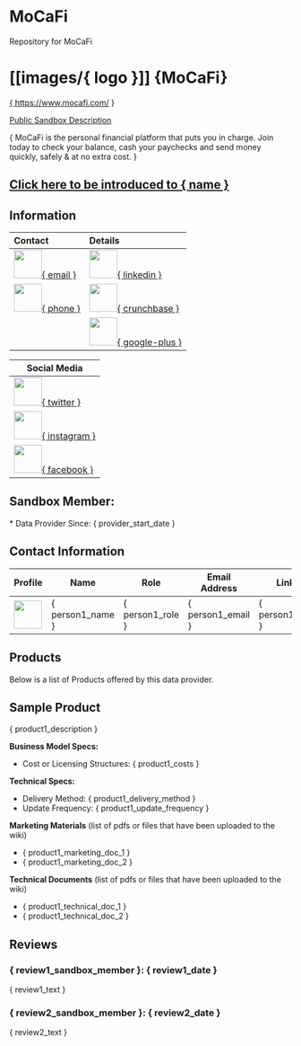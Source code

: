 # MoCaFi
Repository for MoCaFi

[[images/{ logo }]]
{MoCaFi}
========
<a href="{ https://www.mocafi.com/ }">{ https://www.mocafi.com/ }</a>

<a href="{ sandbox_website }">Public Sandbox Description</a>

{ MoCaFi is the personal financial platform that puts you in charge.  Join today to check your balance, cash your paychecks and send money quickly, safely & at no extra cost. }

## <a href="mailto:info@fintechsandbox.org?subject=Request introduction to { name }&Body=FinTech Sandbox%2c%0d    Could you please introduce my firm to { name }?%0dWe are interested in learning more.%0d%0dThank you">Click here to be introduced to { name }</a> ##

<h2>Information </h2>

| Contact | Details |
| :-- | :-- |
| <a href="mailto:{ email }"><img src="images/icons/email.png" width="50px"></img>{ email }</a> | <a href="{ linkedin }"><img src="images/icons/linkedin.png" width="50px"></img>{ linkedin }</a> |
| <a href="tel:{ phone }"><img src="images/icons/phone.png" width="50px"></img>{ phone }</a>    | <a href="{ crunchbase }"><img src="images/icons/crunchbase.jpg" width="50px"></img>{ crunchbase }</a> |
| | <a href="{ google-plus }"><img src="images/icons/google-plus.png" width="50px"></img>{ google-plus }</a> |

| Social Media |
| --- |
| <a href="{ twitter }"><img src="images/icons/twitter.png" width="50px"></img>{ twitter }</a> |
| <a href="{ instagram }"><img src="images/icons/instagram.png" width="50px"></img>{ instagram }</a> |
| <a href="{ facebook }"><img src="images/icons/facebook.png" width="50px"></img>{ facebook }</a> |


<h2>Sandbox Member:</h2>
* Data Provider Since: { provider_start_date }

<h2>Contact Information</h2>

| Profile | Name | Role | Email Address | LinkedIn | Twitter | Slack | Skills |
|---------|------|------|---------------|----------|---------|-------|--------|
| <img src="{ person1_image }" width="50px"> | { person1_name } | { person1_role } | { person1_email } | { person1_linkedin } | { person1_twitter } | { person1_slack } | { person1_skills } |

<h2> Products </h2>
Below is a list of Products offered by this data provider.

<h2> Sample Product </h2>
{ product1_description }

**Business Model Specs:**
* Cost or Licensing Structures: { product1_costs }

**Technical Specs:**
 * Delivery Method: { product1_delivery_method }
 * Update Frequency: { product1_update_frequency }

**Marketing Materials** (list of pdfs or files that have been uploaded to the wiki)
 * { product1_marketing_doc_1 }
 * { product1_marketing_doc_2 }

 **Technical Documents** (list of pdfs or files that have been uploaded to the wiki)
  * { product1_technical_doc_1 }
  * { product1_technical_doc_2 }

<h2> Reviews </h2>

### { review1_sandbox_member }: { review1_date } ###
{ review1_text }

### { review2_sandbox_member }: { review2_date } ###
{ review2_text }
